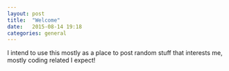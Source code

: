 ```yaml
---
layout: post
title:  "Welcome"
date:   2015-08-14 19:18
categories: general
---
```


I intend to use this mostly as a place to post random stuff that interests me, mostly coding related I expect!
